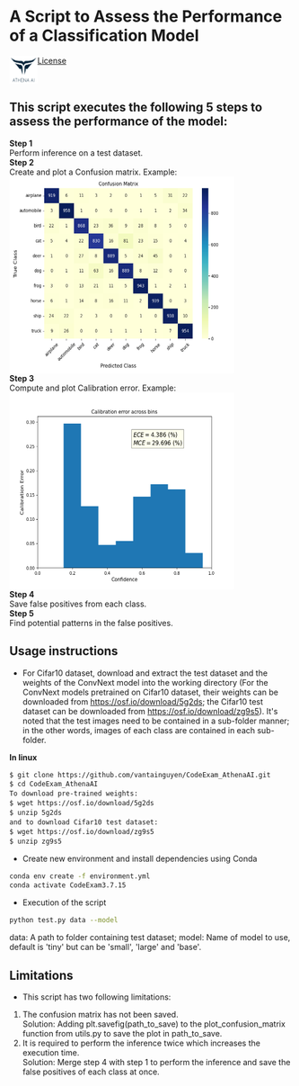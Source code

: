 # A Script to Assess the Performance of a Classification Model

[License <img align="left" src="images/athenaai_logo.png" width="50" height="50">](https://github.com/vantainguyen/CodeExamAthenaAI/blob/main/LICENSE)
<br clear="left">
## This script executes the following 5 steps to assess the performance of the model:

**Step 1**
<br clear="left">
Perform inference on a test dataset.
<br clear="left">
**Step 2**
<br clear="left">
Create and plot a Confusion matrix.
Example:
<br clear="left">
<img align="left" src="images/confusion_matrix.png" width="400" height="350">
<br clear="left">
**Step 3**
<br clear="left">
Compute and plot Calibration error.
Example:
<br clear="left">
<img align="left" src="images/calibration_graph.png" width="400" height="350">
<br clear="left">
**Step 4**
<br clear="left">
Save false positives from each class.
<br clear="left">
**Step 5**
<br clear="left">
Find potential patterns in the false positives.
<br clear="left">
## Usage instructions

- For Cifar10 dataset, download and extract the test dataset and the weights of the ConvNext model into the working directory (For the ConvNext models pretrained on Cifar10 dataset, their weights can be downloaded from https://osf.io/download/5g2ds; the Cifar10 test dataset can be downloaded from https://osf.io/download/zg9s5). It's noted that the test images need to be contained in a sub-folder manner; in the other words, images of each class are contained in each sub-folder. 

**In linux**
```bash
$ git clone https://github.com/vantainguyen/CodeExam_AthenaAI.git
$ cd CodeExam_AthenaAI
To download pre-trained weights:
$ wget https://osf.io/download/5g2ds
$ unzip 5g2ds
and to download Cifar10 test dataset:
$ wget https://osf.io/download/zg9s5
$ unzip zg9s5
```

- Create new environment and install dependencies using Conda

```bash
conda env create -f environment.yml
conda activate CodeExam3.7.15
```

- Execution of the script

```bash
python test.py data --model
```
data: A path to folder containing test dataset; model: Name of model to use, default is 'tiny' but can be 'small', 'large' and 'base'.
   <br clear="left">
## Limitations
- This script has two following limitations:
    <br clear="left">
1. The confusion matrix has not been saved.
    <br clear="left">
    Solution: Adding plt.savefig(path_to_save) to the plot_confusion_matrix function from utils.py to save the plot in path_to_save.
    <br clear="left">
2. It is required to perform the inference twice which increases the execution time.
    <br clear="left">
    Solution: Merge step 4 with step 1 to perform the inference and save the false positives of each class at once.
    <br clear="left">
